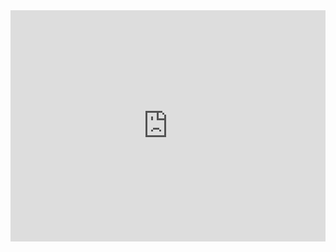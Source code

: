 <div style="position:relative;height:calc(300px + 5em);width:100%;overflow:hidden;"><iframe style="position:absolute;top:0;left:0;width:100%;height:100%;" src="https://makecode.microbit.org/---codeembed#pub:_63f0AM6wgeUk" allowfullscreen="allowfullscreen" frameborder="0" sandbox="allow-scripts allow-same-origin"></iframe></div>
